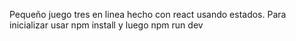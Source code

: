 Pequeño juego tres en linea hecho con react usando estados.
Para inicializar usar npm install y luego npm run dev 
